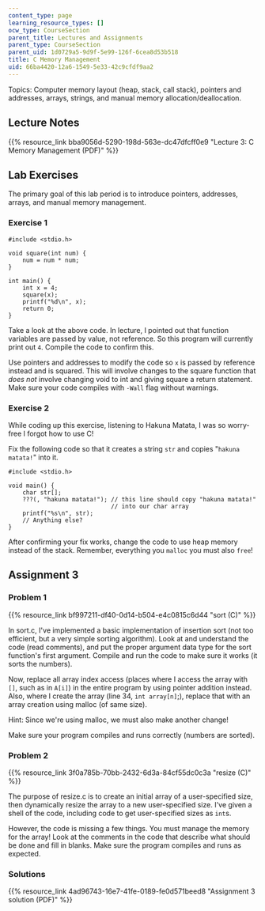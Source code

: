 ```yaml
---
content_type: page
learning_resource_types: []
ocw_type: CourseSection
parent_title: Lectures and Assignments
parent_type: CourseSection
parent_uid: 1d0729a5-9d9f-5e99-126f-6cea8d53b518
title: C Memory Management
uid: 66ba4420-12a6-1549-5e33-42c9cfdf9aa2
---
```


Topics: Computer memory layout (heap, stack, call stack), pointers and addresses, arrays, strings, and manual memory allocation/deallocation.

Lecture Notes
-------------

{{% resource_link bba9056d-5290-198d-563e-dc47dfcff0e9 "Lecture 3: C Memory Management (PDF)" %}}

Lab Exercises
-------------

The primary goal of this lab period is to introduce pointers, addresses, arrays, and manual memory management.

### Exercise 1

```
#include <stdio.h>

void square(int num) {
	num = num * num;
}

int main() {
	int x = 4;
	square(x);
	printf("%d\n", x);
	return 0;
}
```

Take a look at the above code. In lecture, I pointed out that function variables are passed by value, not reference. So this program will currently print out `4`. Compile the code to confirm this.

Use pointers and addresses to modify the code so `x` is passed by reference instead and is squared. This will involve changes to the square function that _does not_ involve changing void to int and giving square a return statement. Make sure your code compiles with `-Wall` flag without warnings.

### Exercise 2

While coding up this exercise, listening to Hakuna Matata, I was so worry-free I forgot how to use C!

Fix the following code so that it creates a string `str` and copies "`hakuna matata!`" into it.

```
#include <stdio.h>

void main() {
	char str[];
	???(, "hakuna matata!"); // this line should copy "hakuna matata!"
	                         // into our char array
	printf("%s\n", str);
	// Anything else?
}
```

After confirming your fix works, change the code to use heap memory instead of the stack. Remember, everything you `malloc` you must also `free`!

Assignment 3
------------

### Problem 1

{{% resource_link bf997211-df40-0d14-b504-e4c0815c6d44 "sort (C)" %}}

In sort.c, I've implemented a basic implementation of insertion sort (not too efficient, but a very simple sorting algorithm). Look at and understand the code (read comments), and put the proper argument data type for the sort function's first argument. Compile and run the code to make sure it works (it sorts the numbers).

Now, replace all array index access (places where I access the array with `[]`, such as in `A[i]`) in the entire program by using pointer addition instead. Also, where I create the array (line 34, `int array[n]`;), replace that with an array creation using malloc (of same size).

Hint: Since we're using malloc, we must also make another change!

Make sure your program compiles and runs correctly (numbers are sorted).

### Problem 2

{{% resource_link 3f0a785b-70bb-2432-6d3a-84cf55dc0c3a "resize (C)" %}}

The purpose of resize.c is to create an initial array of a user-specified size, then dynamically resize the array to a new user-specified size. I've given a shell of the code, including code to get user-specified sizes as `int`s.

However, the code is missing a few things. You must manage the memory for the array! Look at the comments in the code that describe what should be done and fill in blanks. Make sure the program compiles and runs as expected.

### Solutions

{{% resource_link 4ad96743-16e7-41fe-0189-fe0d571beed8 "Assignment 3 solution (PDF)" %}}